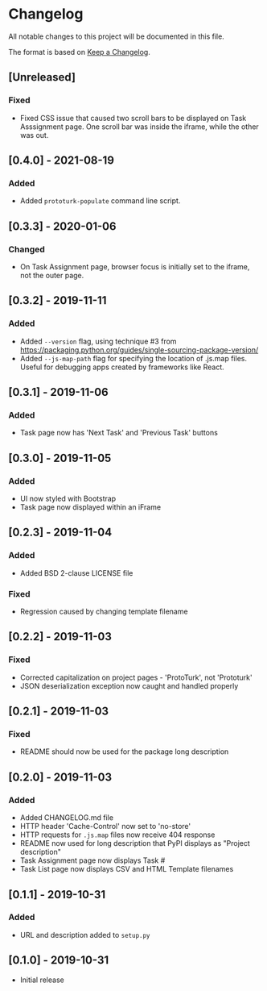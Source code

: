 # Changelog

All notable changes to this project will be documented in this file.

The format is based on [Keep a Changelog](https://keepachangelog.com/en/1.0.0/).

## [Unreleased]
### Fixed
- Fixed CSS issue that caused two scroll bars to be displayed on Task
  Asssignment page.  One scroll bar was inside the iframe, while the
  other was out.

## [0.4.0] - 2021-08-19
### Added
- Added `prototurk-populate` command line script.

## [0.3.3] - 2020-01-06
### Changed
- On Task Assignment page, browser focus is initially set to the
  iframe, not the outer page.

## [0.3.2] - 2019-11-11
### Added
- Added `--version` flag, using technique #3 from 
  https://packaging.python.org/guides/single-sourcing-package-version/
- Added `--js-map-path` flag for specifying the location of .js.map
  files.  Useful for debugging apps created by frameworks like React.

## [0.3.1] - 2019-11-06
### Added
- Task page now has 'Next Task' and 'Previous Task' buttons

## [0.3.0] - 2019-11-05
### Added
- UI now styled with Bootstrap
- Task page now displayed within an iFrame

## [0.2.3] - 2019-11-04
### Added
- Added BSD 2-clause LICENSE file
### Fixed
- Regression caused by changing template filename

## [0.2.2] - 2019-11-03
### Fixed
- Corrected capitalization on project pages - 'ProtoTurk', not 'Prototurk'
- JSON deserialization exception now caught and handled properly

## [0.2.1] - 2019-11-03
### Fixed
- README should now be used for the package long description

## [0.2.0] - 2019-11-03
### Added
- Added CHANGELOG.md file
- HTTP header 'Cache-Control' now set to 'no-store'
- HTTP requests for `.js.map` files now receive 404 response
- README now used for long description that PyPI displays as "Project description"
- Task Assignment page now displays Task #
- Task List page now displays CSV and HTML Template filenames

## [0.1.1] - 2019-10-31
### Added
- URL and description added to `setup.py` 

## [0.1.0] - 2019-10-31
- Initial release
